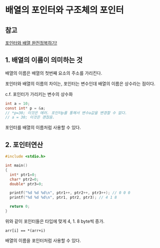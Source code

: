 # 배열의 포인터와 구조체의 포인터

## 참고

[포인터와 배열 완전정복하기!](http://citynetc.tistory.com/64)

## 1. 배열의 이름이 의미하는 것

배열의 이름은 배열의 첫번째 요소의 주소를 가리킨다.

포인터와 배열의 이름의 차이는, 포인터는 변수인데 배열의 이름은 상수라는 점이다.

c.f. 포인터가 가리키는 변수의 상수화

```c
int a = 10;
const int* p = &a;
// *p=30; 이것은 에러. 포인터p를 통해서 변수a값을 변경할 수 없다.
// a = 30; 이것은 괜찮음.
```

포인터를 배열의 이름처럼 사용할 수 있다.

## 2. 포인터연산

```c
#include <stdio.h>

int main()
{
  int* ptr1=0;
  char* ptr2=0;
  double* ptr3=0;

  printf("%d %d %d\n", ptr1++, ptr2++, ptr3++); // 0 0 0
  printf("%d %d %d\n", ptr1, ptr2, ptr3); // 4 1 8

  return 0;
}
```

위와 같이 포인터들은 타입에 맞게 4, 1. 8 byte씩 증가.

`arr[i] == *(arr+i)`

배열의 이름을 포인터처럼 사용할 수 있다.
